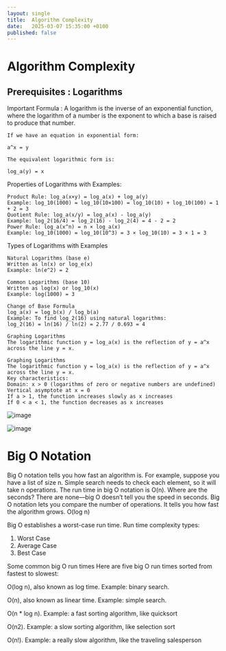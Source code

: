 ```yaml
---
layout: single
title:  Algorithm Complexity
date:   2025-03-07 15:35:00 +0100
published: false
---
```



# Algorithm Complexity

## Prerequisites : Logarithms

Important Formula : A logarithm is the inverse of an exponential function, where the logarithm of a number is the exponent to which a base is raised to produce that number. 

```
If we have an equation in exponential form:

a^x = y

The equivalent logarithmic form is:

log_a(y) = x

```


Properties of Logarithms with Examples:

```
Product Rule: log_a(x×y) = log_a(x) + log_a(y)
Example: log_10(1000) = log_10(10×100) = log_10(10) + log_10(100) = 1 + 2 = 3
Quotient Rule: log_a(x/y) = log_a(x) - log_a(y)
Example: log_2(16/4) = log_2(16) - log_2(4) = 4 - 2 = 2
Power Rule: log_a(x^n) = n × log_a(x)
Example: log_10(1000) = log_10(10^3) = 3 × log_10(10) = 3 × 1 = 3

```

Types of Logarithms with Examples

```
Natural Logarithms (base e)
Written as ln(x) or log_e(x)
Example: ln(e^2) = 2

Common Logarithms (base 10)
Written as log(x) or log_10(x)
Example: log(1000) = 3

Change of Base Formula
log_a(x) = log_b(x) / log_b(a)
Example: To find log_2(16) using natural logarithms:
log_2(16) = ln(16) / ln(2) = 2.77 / 0.693 = 4

Graphing Logarithms
The logarithmic function y = log_a(x) is the reflection of y = a^x across the line y = x.

Graphing Logarithms
The logarithmic function y = log_a(x) is the reflection of y = a^x across the line y = x.
Key characteristics:
Domain: x > 0 (logarithms of zero or negative numbers are undefined)
Vertical asymptote at x = 0
If a > 1, the function increases slowly as x increases
If 0 < a < 1, the function decreases as x increases
```

![image](https://github.com/user-attachments/assets/8f0f70ef-b7e7-4bca-ba07-cda671b264ca)

![image](https://github.com/user-attachments/assets/7d8dedeb-b4bb-43be-8974-4cf10d0ad7bd)


# Big O Notation

Big O notation tells you how fast an algorithm is. For example, suppose you have a list of size n. Simple search needs to check each element, so it will take n operations. The run time in big O notation is O(n). Where are the seconds? There are none—big O doesn’t tell you the speed in seconds. Big O notation lets you compare the number of operations. It tells you how fast the algorithm grows. O(log n)

Big O establishes a worst-case run time. 
Run time complexity types:

1. Worst Case
2. Average Case
3. Best Case

Some common big O run times
Here are five big O run times  sorted from fastest to slowest:

O(log n), also known as log time. Example: binary search.

O(n), also known as linear time. Example: simple search.

O(n * log n). Example: a fast sorting algorithm, like quicksort 

O(n2). Example: a slow sorting algorithm, like selection sort

O(n!). Example: a really slow algorithm, like the traveling salesperson 
